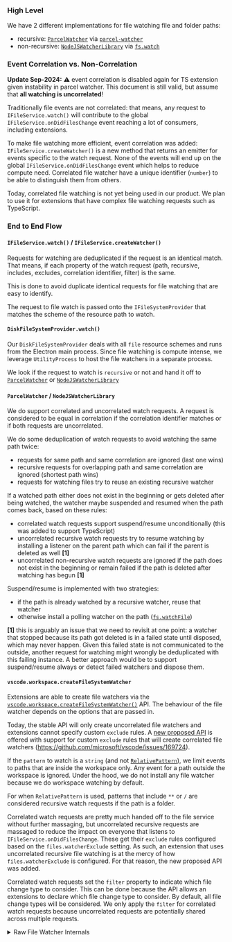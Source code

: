 ### High Level

We have 2 different implementations for file watching file and folder paths:
- recursive: [`ParcelWatcher`](https://github.com/microsoft/vscode/blob/5bc9d1d7850cc9d88ea3fb117de70acba68579c6/src/vs/platform/files/node/watcher/parcel/parcelWatcher.ts#L61) via [`parcel-watcher`](https://github.com/parcel-bundler/watcher)
- non-recursive: [`NodeJSWatcherLibrary`](https://github.com/microsoft/vscode/blob/5bc9d1d7850cc9d88ea3fb117de70acba68579c6/src/vs/platform/files/node/watcher/nodejs/nodejsWatcherLib.ts#L21) via [`fs.watch`](https://nodejs.org/docs/latest/api/fs.html#fswatchfilename-options-listener)

### Event Correlation vs. Non-Correlation

**Update Sep-2024:** ⚠️ event correlation is disabled again for TS extension given instability in parcel watcher. This document is still valid, but assume that **all watching is uncorrelated**!

Traditionally file events are not correlated: that means, any request to `IFileService.watch()` will contribute to the global `IFileService.onDidFilesChange` event reaching a lot of consumers, including extensions.

To make file watching more efficient, event correlation was added: `IFileService.createWatcher()` is a new method that returns an emitter for events specific to the watch request. None of the events will end up on the global `IFileService.onDidFilesChange` event which helps to reduce compute need. Correlated file watcher have a unique identifier (`number`) to be able to distinguish them from others.

Today, correlated file watching is not yet being used in our product. We plan to use it for extensions that have complex file watching requests such as TypeScript.

### End to End Flow

#### `IFileService.watch()` / `IFileService.createWatcher()`

Requests for watching are deduplicated if the request is an identical match. That means, if each property of the watch request (path, recursive, includes, excludes, correlation identifier, filter) is the same. 

This is done to avoid duplicate identical requests for file watching that are easy to identify.

The request to file watch is passed onto the `IFileSystemProvider` that matches the scheme of the resource path to watch.

#### `DiskFileSystemProvider.watch()`

Our `DiskFileSystemProvider` deals with all `file` resource schemes and runs from the Electron main process. Since file watching is compute intense, we leverage `UtilityProcess` to host the file watchers in a separate process.

We look if the request to watch is `recursive` or not and hand it off to [`ParcelWatcher`](https://github.com/microsoft/vscode/blob/5bc9d1d7850cc9d88ea3fb117de70acba68579c6/src/vs/platform/files/node/watcher/parcel/parcelWatcher.ts#L61) or [`NodeJSWatcherLibrary`](https://github.com/microsoft/vscode/blob/5bc9d1d7850cc9d88ea3fb117de70acba68579c6/src/vs/platform/files/node/watcher/nodejs/nodejsWatcherLib.ts#L21)

#### `ParcelWatcher` / `NodeJSWatcherLibrary`

We do support correlated and uncorrelated watch requests. A request is considered to be equal in correlation if the correlation identifier matches or if both requests are uncorrelated.

We do some deduplication of watch requests to avoid watching the same path twice:
- requests for same path and same correlation are ignored (last one wins)
- recursive requests for overlapping path and same correlation are ignored (shortest path wins)
- requests for watching files try to reuse an existing recursive watcher

If a watched path either does not exist in the beginning or gets deleted after being watched, the watcher maybe suspended and resumed when the path comes back, based on these rules:
- correlated watch requests support suspend/resume unconditionally (this was added to support TypeScript)
- uncorrelated recursive watch requests try to resume watching by installing a listener on the parent path which can fail if the parent is deleted as well **[1]**
- uncorrelated non-recursive watch requests are ignored if the path does not exist in the beginning or remain failed if the path is deleted after watching has begun **[1]**

Suspend/resume is implemented with two strategies:
- if the path is already watched by a recursive watcher, reuse that watcher
- otherwise install a polling watcher on the path ([`fs.watchFile`](https://nodejs.org/docs/latest/api/fs.html#fswatchfilefilename-options-listener))

**[1]** this is arguably an issue that we need to revisit at one point: a watcher that stopped because its path got deleted is in a failed state until disposed, which may never happen. Given this failed state is not communicated to the outside, another request for watching might wrongly be deduplicated with this failing instance. A better approach would be to support suspend/resume always or detect failed watchers and dispose them.

#### `vscode.workspace.createFileSystemWatcher`

Extensions are able to create file watchers via the [`vscode.workspace.createFileSystemWatcher()`](https://github.com/microsoft/vscode/blob/5bc9d1d7850cc9d88ea3fb117de70acba68579c6/src/vscode-dts/vscode.d.ts#L13272) API. The behaviour of the file watcher depends on the options that are passed in.

Today, the stable API will only create uncorrelated file watchers and extensions cannot specify custom `exclude` rules. A [new proposed API](https://github.com/microsoft/vscode/blob/5bc9d1d7850cc9d88ea3fb117de70acba68579c6/src/vscode-dts/vscode.proposed.createFileSystemWatcher.d.ts#L49) is offered with support for custom `exclude` rules that will create correlated file watchers (https://github.com/microsoft/vscode/issues/169724).

If the `pattern` to watch is a `string` (and not [`RelativePattern`](https://github.com/microsoft/vscode/blob/5bc9d1d7850cc9d88ea3fb117de70acba68579c6/src/vscode-dts/vscode.d.ts#L2219)), we limit events to paths that are inside the workspace only. Any event for a path outside the workspace is ignored. Under the hood, we do not install any file watcher because we do workspace watching by default.

For when `RelativePattern` is used, patterns that include `**` or `/` are considered recursive watch requests if the path is a folder.

Correlated watch requests are pretty much handed off to the file service without further massaging, but uncorrelated recursive requests are massaged to reduce the impact on everyone that listens to `IFileService.onDidFilesChange`. These get their `exclude` rules configured based on the `files.watcherExclude` setting. As such, an extension that uses uncorrelated recursive file watching is at the mercy of how `files.watcherExclude` is configured. For that reason, the new proposed API was added.

Correlated watch requests set the `filter` property to indicate which file change type to consider. This can be done because the API allows an extensions to declare which file change type to consider. By default, all file change types will be considered. We only apply the `filter` for correlated watch requests because uncorrelated requests are potentially shared across multiple requests.

<details>
  <summary>Raw File Watcher Internals</summary>
  

**`node.js / parcel watcher library`**
- requests for non existing paths are ignored unless correlated
- requests for same path and same correlation (including `undefined`) are ignored (last one wins)
- recursive requests for overlapping path and same correlation are ignored (shortest path wins)
- non-recursive requests for files try to reuse an existing recursive watcher
- requests for a path that gets deleted later maybe rewatched
  - correlated requests get rewatched either by reusing an existing recursive watcher or via `fs.watchFile`
  - uncorrelated recursive requests get rewatched by `fs.watch` on the parent path if exists

**`DiskFileSystemProvider`**
- every request to `watch` is passed through and not deduplicated in any way

**`IFileService`**
- requests that are identical (`resource` and `options`) are deduplicated
- uncorrelated watch requests emit globally via `onDidFilesChange`
- correlated watch requests emit only to the one that requested the watch

**`createFileSystemWatcher`**
- correlates if new proposed API is used that allows to pass in `excludes`
- if pattern is a `string` we assume workspace watch mode
  - any "out of workspace" events are ignored
  - no request to watch is sent to the file service assuming the workspace is already watched
- patterns with a `**` or `/` are treated as recursive watch requests if the path is a folder, otherwise non-recursive
- correlated watch requests
  - get to match on events from same correlation identifier
- uncorrelated watch requests 
  - get to match on events from all other uncorrelated watchers
  - `exclude` rules are automatically added from `files.watcherExclude` setting to recursive watch requests
  - `include` rules will be computed for non-recursive watchers that are inside the workspace to match on configured `exclude` rules as a way to prevent duplicate events from non-recursive and recursive watchers inside the workspace
    - if no `exclude` rules are configured, the non-recursive watcher is ignored
</details>

